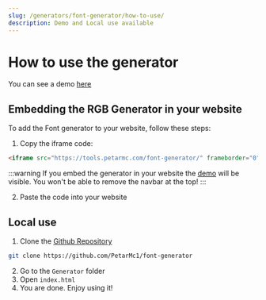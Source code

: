 ```yaml
---
slug: /generators/font-generator/how-to-use/
description: Demo and Local use available
---
```


# How to use the generator

You can see a demo [here](https://tools.petarmc.com/font-generator/)



## Embedding the RGB Generator in your website
To add the Font generator to your website, follow these steps:

1. Copy the iframe code:
```html
<iframe src="https://tools.petarmc.com/font-generator/" frameborder="0"></iframe>
```

:::warning
If you embed the generator in your website the [demo](https://tools.petarmc.com/font-generator/) will be visible. You won't be able to remove the navbar at the top!
:::

2. Paste the code into your website


## Local use

1. Clone the [Github Repository](https://github.com/PetarMc1/font-generator)
```bash
git clone https://github.com/PetarMc1/font-generator
```
2. Go to the `Generator` folder
3. Open `index.html`
4. You are done. Enjoy using it!


